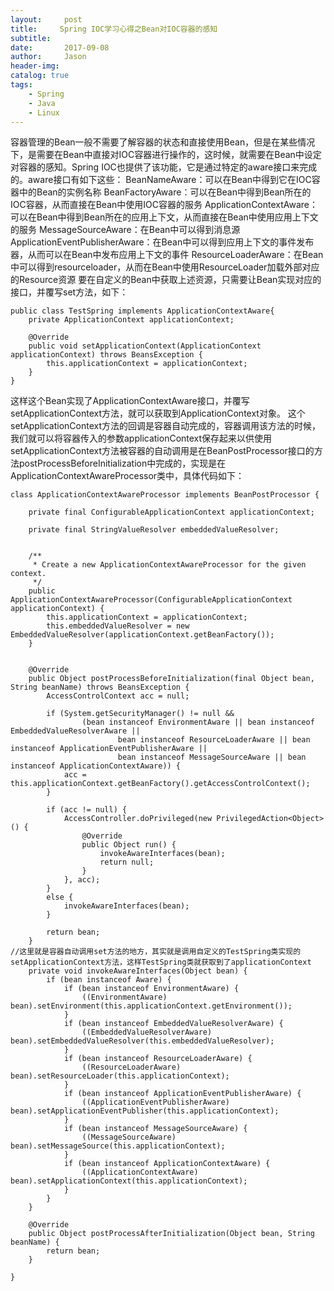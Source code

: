 ```yaml
---
layout:     post
title:     Spring IOC学习心得之Bean对IOC容器的感知
subtitle:   
date:       2017-09-08
author:     Jason
header-img: 
catalog: true
tags:
    - Spring
    - Java
    - Linux
---
```


容器管理的Bean一般不需要了解容器的状态和直接使用Bean，但是在某些情况下，是需要在Bean中直接对IOC容器进行操作的，这时候，就需要在Bean中设定对容器的感知。Spring IOC也提供了该功能，它是通过特定的aware接口来完成的。aware接口有如下这些：
BeanNameAware：可以在Bean中得到它在IOC容器中的Bean的实例名称
BeanFactoryAware：可以在Bean中得到Bean所在的IOC容器，从而直接在Bean中使用IOC容器的服务
ApplicationContextAware：可以在Bean中得到Bean所在的应用上下文，从而直接在Bean中使用应用上下文的服务
MessageSourceAware：在Bean中可以得到消息源
ApplicationEventPublisherAware：在Bean中可以得到应用上下文的事件发布器，从而可以在Bean中发布应用上下文的事件
ResourceLoaderAware：在Bean中可以得到resourceloader，从而在Bean中使用ResourceLoader加载外部对应的Resource资源
要在自定义的Bean中获取上述资源，只需要让Bean实现对应的接口，并覆写set方法，如下：
```
public class TestSpring implements ApplicationContextAware{  
    private ApplicationContext applicationContext;  
  
    @Override  
    public void setApplicationContext(ApplicationContext applicationContext) throws BeansException {  
        this.applicationContext = applicationContext;  
    }  
}  
```
这样这个Bean实现了ApplicationContextAware接口，并覆写setApplicationContext方法，就可以获取到ApplicationContext对象。
这个setApplicationContext方法的回调是容器自动完成的，容器调用该方法的时候，我们就可以将容器传入的参数applicationContext保存起来以供使用
setApplicationContext方法被容器的自动调用是在BeanPostProcessor接口的方法postProcessBeforeInitialization中完成的，实现是在ApplicationContextAwareProcessor类中，具体代码如下：
```
class ApplicationContextAwareProcessor implements BeanPostProcessor {  
  
    private final ConfigurableApplicationContext applicationContext;  
  
    private final StringValueResolver embeddedValueResolver;  
  
  
    /**  
     * Create a new ApplicationContextAwareProcessor for the given context.  
     */  
    public ApplicationContextAwareProcessor(ConfigurableApplicationContext applicationContext) {  
        this.applicationContext = applicationContext;  
        this.embeddedValueResolver = new EmbeddedValueResolver(applicationContext.getBeanFactory());  
    }  
  
  
    @Override  
    public Object postProcessBeforeInitialization(final Object bean, String beanName) throws BeansException {  
        AccessControlContext acc = null;  
  
        if (System.getSecurityManager() != null &&  
                (bean instanceof EnvironmentAware || bean instanceof EmbeddedValueResolverAware ||  
                        bean instanceof ResourceLoaderAware || bean instanceof ApplicationEventPublisherAware ||  
                        bean instanceof MessageSourceAware || bean instanceof ApplicationContextAware)) {  
            acc = this.applicationContext.getBeanFactory().getAccessControlContext();  
        }  
  
        if (acc != null) {  
            AccessController.doPrivileged(new PrivilegedAction<Object>() {  
                @Override  
                public Object run() {  
                    invokeAwareInterfaces(bean);  
                    return null;  
                }  
            }, acc);  
        }  
        else {  
            invokeAwareInterfaces(bean);  
        }  
  
        return bean;  
    }  
//这里就是容器自动调用set方法的地方，其实就是调用自定义的TestSpring类实现的setApplicationContext方法，这样TestSpring类就获取到了applicationContext  
    private void invokeAwareInterfaces(Object bean) {  
        if (bean instanceof Aware) {  
            if (bean instanceof EnvironmentAware) {  
                ((EnvironmentAware) bean).setEnvironment(this.applicationContext.getEnvironment());  
            }  
            if (bean instanceof EmbeddedValueResolverAware) {  
                ((EmbeddedValueResolverAware) bean).setEmbeddedValueResolver(this.embeddedValueResolver);  
            }  
            if (bean instanceof ResourceLoaderAware) {  
                ((ResourceLoaderAware) bean).setResourceLoader(this.applicationContext);  
            }  
            if (bean instanceof ApplicationEventPublisherAware) {  
                ((ApplicationEventPublisherAware) bean).setApplicationEventPublisher(this.applicationContext);  
            }  
            if (bean instanceof MessageSourceAware) {  
                ((MessageSourceAware) bean).setMessageSource(this.applicationContext);  
            }  
            if (bean instanceof ApplicationContextAware) {  
                ((ApplicationContextAware) bean).setApplicationContext(this.applicationContext);  
            }  
        }  
    }  
  
    @Override  
    public Object postProcessAfterInitialization(Object bean, String beanName) {  
        return bean;  
    }  
  
}  
```
